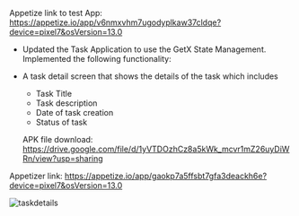 Appetize link to test App: https://appetize.io/app/v6nmxvhm7ugodyplkaw37cldqe?device=pixel7&osVersion=13.0

- Updated the Task Application to use the GetX State Management. Implemented the following functionality:

- A task detail screen that shows the details of the task which includes
   - Task Title
   - Task description
   - Date of task creation
   - Status of task

  APK file download: https://drive.google.com/file/d/1yVTDOzhCz8a5kWk_mcvr1mZ26uyDiWRn/view?usp=sharing

Appetizer link: https://appetize.io/app/gaokp7a5ffsbt7gfa3deackh6e?device=pixel7&osVersion=13.0

![taskdetails](https://github.com/Daveohi/Task-Application/assets/78306383/87687111-d8c3-4420-b8b8-f5a78493d229)
